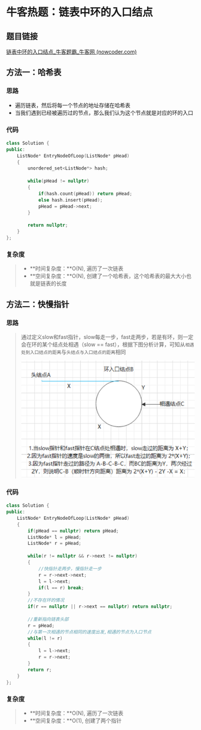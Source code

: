# 牛客热题：**链表中环的入口结点**

## 题目链接

[链表中环的入口结点_牛客题霸_牛客网 (nowcoder.com)](https://www.nowcoder.com/practice/253d2c59ec3e4bc68da16833f79a38e4?tpId=295&tqId=23449&ru=/exam/oj&qru=/ta/format-top101/question-ranking&sourceUrl=%2Fexam%2Foj)

## 方法一：哈希表

### 思路

- 遍历链表，然后将每一个节点的地址存储在哈希表
- 当我们遇到已经被遍历过的节点，那么我们认为这个节点就是对应的环的入口

### 代码

```cpp
class Solution {
public:
    ListNode* EntryNodeOfLoop(ListNode* pHead) 
    {
        unordered_set<ListNode*> hash;

        while(pHead != nullptr)
        {
            if(hash.count(pHead)) return pHead;
            else hash.insert(pHead);
            pHead = pHead->next;
        }

        return nullptr;
    }
};
```

### 复杂度

> - **时间复杂度：**O(N), 遍历了一次链表
> - **空间复杂度：**O(N), 创建了一个哈希表，这个哈希表的最大大小也就是链表的长度

## 方法二：快慢指针

### 思路

> 通过定义slow和fast指针，slow每走一步，fast走两步，若是有环，则一定会在环的某个结点处相遇（slow == fast），根据下图分析计算，可知从`相遇处到入口结点的距离`与`头结点与入口结点的距离`相同
>
> ![image-20240502153513146](assets/image-20240502153513146.png)
>
### 代码

```cpp
class Solution {
public:
    ListNode* EntryNodeOfLoop(ListNode* pHead) 
    {
        if(pHead == nullptr) return pHead;
        ListNode* l = pHead;
        ListNode* r = pHead;

        while(r != nullptr && r->next != nullptr)
        {
            //快指针走两步，慢指针走一步
            r = r->next->next;
            l = l->next;
            if(l == r) break;
        }
        //不存在环的情况
        if(r == nullptr || r->next == nullptr) return nullptr;
        
        //重新指向链表头部
        r = pHead;
        //与第一次相遇的节点相同的速度出发,相遇的节点为入口节点
        while(l != r)
        {
            l = l->next;
            r = r->next;
        }
        return r;
    }
};
```

### 复杂度
> - **时间复杂度：**O(N), 遍历了一次链表
> - **空间复杂度：**O(1), 创建了两个指针